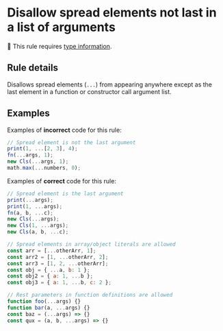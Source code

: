 # Disallow spread elements not last in a list of arguments

💭 This rule requires [type information](https://typescript-eslint.io/linting/typed-linting).

<!-- end auto-generated rule header -->
<!-- Do not manually modify this header. Run: `npm run eslint-docs` -->

## Rule details

Disallows spread elements (`...`) from appearing anywhere except as the last element in a function or constructor call argument list.

## Examples

Examples of **incorrect** code for this rule:

```js
// Spread element is not the last argument
print(1, ...[2, 3], 4);
fn(...args, 1);
new Cls(...args, 1);
math.max(...numbers, 0);
```

Examples of **correct** code for this rule:

```js
// Spread element is the last argument
print(...args);
print(1, ...args);
fn(a, b, ...c);
new Cls(...args);
new Cls(1, ...args);
new Cls(a, b, ...c);

// Spread elements in array/object literals are allowed
const arr = [...otherArr, 1];
const arr2 = [1, ...otherArr, 2];
const arr3 = [1, 2, ...otherArr];
const obj = { ...a, b: 1 };
const obj2 = { a: 1, ...b };
const obj3 = { a: 1, ...b, c: 2 };

// Rest parameters in function definitions are allowed
function foo(...args) {}
function bar(a, ...args) {}
const baz = (...args) => {}
const qux = (a, b, ...args) => {}
```
